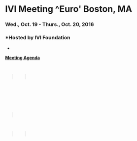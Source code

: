 <div id="rightCol0">

<div data-align="center">

# IVI Meeting ^Euro' Boston, MA

### **Wed., Oct. 19 - Thurs., Oct. 20, 2016**

</div>

<div data-align="center">

### *Hosted by IVI Foundation  
  
*

</div>

**[Meeting Agenda](Oct%202016%20Agenda%20-%20IVI.pdf)**

 

> >  

 

 

  

 

>  

 

> >  

####  

#### 

####  

 

</div>
